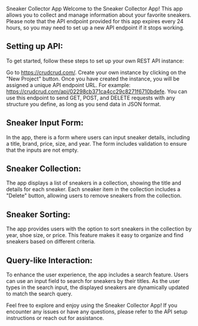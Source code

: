 Sneaker Collector App
Welcome to the Sneaker Collector App! This app allows you to collect and manage information about your favorite sneakers. Please note that the API endpoint provided for this app expires every 24 hours, so you may need to set up a new API endpoint if it stops working.

## Setting up API:

To get started, follow these steps to set up your own REST API instance:

Go to https://crudcrud.com/.
Create your own instance by clicking on the "New Project" button.
Once you have created the instance, you will be assigned a unique API endpoint URL. For example: https://crudcrud.com/api/02298cb371ca4cc29c8271f6710bdefe.
You can use this endpoint to send GET, POST, and DELETE requests with any structure you define, as long as you send data in JSON format.

## Sneaker Input Form:

In the app, there is a form where users can input sneaker details, including a title, brand, price, size, and year. The form includes validation to ensure that the inputs are not empty.

## Sneaker Collection:

The app displays a list of sneakers in a collection, showing the title and details for each sneaker. Each sneaker item in the collection includes a "Delete" button, allowing users to remove sneakers from the collection.

## Sneaker Sorting:

The app provides users with the option to sort sneakers in the collection by year, shoe size, or price. This feature makes it easy to organize and find sneakers based on different criteria.

## Query-like Interaction:

To enhance the user experience, the app includes a search feature. Users can use an input field to search for sneakers by their titles. As the user types in the search input, the displayed sneakers are dynamically updated to match the search query.

Feel free to explore and enjoy using the Sneaker Collector App! If you encounter any issues or have any questions, please refer to the API setup instructions or reach out for assistance.
